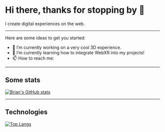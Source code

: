 # Hi there, thanks for stopping by 👋

I create digital experiences on the web.

---

Here are some ideas to get you started:

- 🔭 I’m currently working on a very cool 3D experience.
- 🌱 I’m currently learning how to integrate WebXR into my projects!
- 📫 How to reach me: 

---

## Some stats
[![Brian's GitHub stats](https://github-readme-stats.vercel.app/api?username=bbawuah&show_icons=true&theme=dracula)](https://github.com/anuraghazra/github-readme-stats)

---

## Technologies

[![Top Langs](https://github-readme-stats.vercel.app/api/top-langs/?username=bbawuah&hide=objective-c,starlark,ruby,css,html,handlebars&show_icons=true&theme=dracula)](https://github.com/anuraghazra/github-readme-stats)

